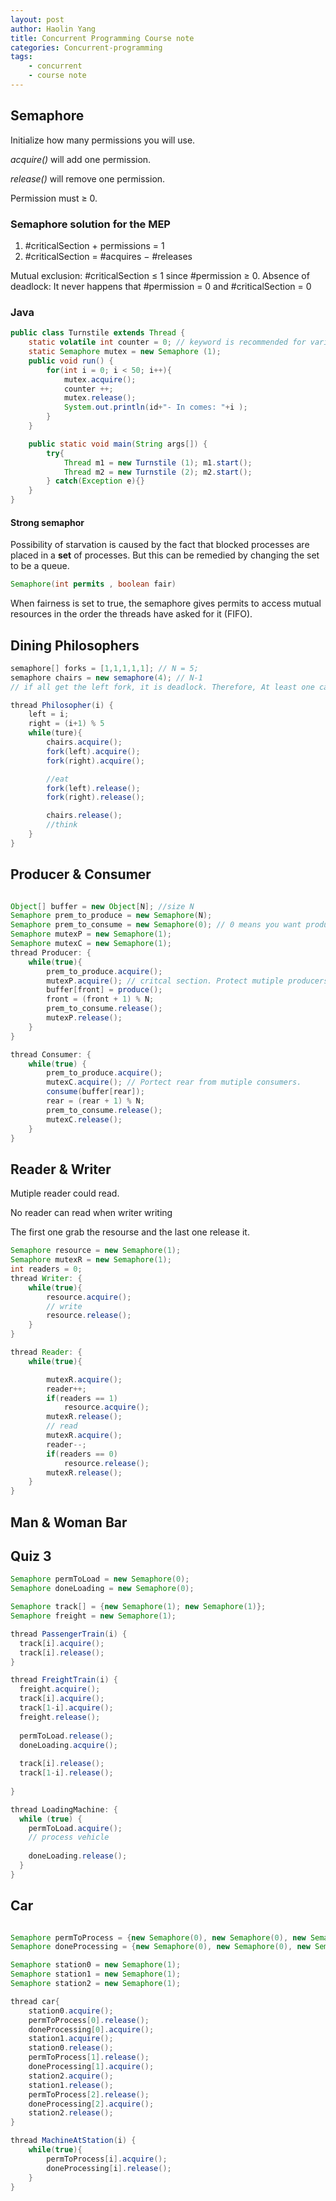 ```yaml
---
layout: post
author: Haolin Yang
title: Concurrent Programming Course note 
categories: Concurrent-programming
tags: 
    - concurrent
    - course note
---
```


## Semaphore

Initialize how many permissions you will use.

*acquire()* will add one permission.

*release()* will remove one permission.

Permission must ≥ 0. 

### Semaphore solution for the MEP

1. #criticalSection + permissions = 1
2. #criticalSection = #acquires − #releases

Mutual exclusion: #criticalSection ≤ 1 since #permission ≥ 0.
Absence of deadlock: It never happens that #permission = 0 and #criticalSection = 0

### Java

```java
public class Turnstile extends Thread { 
    static volatile int counter = 0; // keyword is recommended for variables that are shared
    static Semaphore mutex = new Semaphore (1); 
    public void run() {
        for(int i = 0; i < 50; i++){ 
            mutex.acquire();
            counter ++;
            mutex.release();
            System.out.println(id+"- In comes: "+i );
        } 
    }

    public static void main(String args[]) { 
        try{
            Thread m1 = new Turnstile (1); m1.start();
            Thread m2 = new Turnstile (2); m2.start();
        } catch(Exception e){} 
    }
}
```

#### Strong semaphor

Possibility of starvation is caused by the fact that blocked processes are placed in a **set** of processes. But this can be remedied by changing the set to be a queue.

```java
Semaphore(int permits , boolean fair)
```

When fairness is set to true, the semaphore gives permits to access mutual resources in the order the threads have asked for it (FIFO).

## Dining Philosophers

```java
semaphore[] forks = [1,1,1,1,1]; // N = 5;
semaphore chairs = new semaphore(4); // N-1 
// if all get the left fork, it is deadlock. Therefore, At least one can get both forks when only four sit in table

thread Philosopher(i) {
    left = i;
    right = (i+1) % 5
    while(ture){
        chairs.acquire();
        fork(left).acquire();
        fork(right).acquire();

        //eat
        fork(left).release();
        fork(right).release();

        chairs.release();
        //think
    }
}
```

## Producer & Consumer

``` java

Object[] buffer = new Object[N]; //size N
Semaphore prem_to_produce = new Semaphore(N);
Semaphore prem_to_consume = new Semaphore(0); // 0 means you want produce first.
Semaphore mutexP = new Semaphore(1); 
Semaphore mutexC = new Semaphore(1); 
thread Producer: {
    while(true){
        prem_to_produce.acquire();
        mutexP.acquire(); // critcal section. Protect mutiple producers will affect front.
        buffer[front] = produce();
        front = (front + 1) % N;
        prem_to_consume.release();       
        mutexP.release(); 
    }
}

thread Consumer: {
    while(true) {
        prem_to_produce.acquire();
        mutexC.acquire(); // Portect rear from mutiple consumers.
        consume(buffer[rear]);
        rear = (rear + 1) % N;
        prem_to_consume.release();
        mutexC.release();
    }
}

```

## Reader & Writer

Mutiple reader could read.

No reader can read when writer writing

The first one grab the resourse and the last one release it.

``` java
Semaphore resource = new Semaphore(1);
Semaphore mutexR = new Semaphore(1);
int readers = 0;
thread Writer: {
    while(true){
        resource.acquire();
        // write
        resource.release();
    }
}

thread Reader: {
    while(true){

        mutexR.acquire();
        reader++;
        if(readers == 1)
            resource.acquire();
        mutexR.release();
        // read
        mutexR.acquire();
        reader--;
        if(readers == 0)
            resource.release();
        mutexR.release();
    }
}
```

## Man & Woman Bar


## Quiz 3

```java
Semaphore permToLoad = new Semaphore(0);
Semaphore doneLoading = new Semaphore(0);

Semaphore track[] = {new Semaphore(1); new Semaphore(1)};
Semaphore freight = new Semaphore(1);

thread PassengerTrain(i) {
  track[i].acquire();
  track[i].release();
}

thread FreightTrain(i) {
  freight.acquire();
  track[i].acquire();
  track[1-i].acquire();
  freight.release();
  
  permToLoad.release();
  doneLoading.acquire();
  
  track[i].release();
  track[1-i].release();
 
}

thread LoadingMachine: {
  while (true) {
    permToLoad.acquire();
    // process vehicle
    
    doneLoading.release();
  }
}
```


## Car

```java

Semaphore permToProcess = {new Semaphore(0), new Semaphore(0), new Semaphore(0)};
Semaphore doneProcessing = {new Semaphore(0), new Semaphore(0), new Semaphore(0)};

Semaphore station0 = new Semaphore(1);
Semaphore station1 = new Semaphore(1);
Semaphore station2 = new Semaphore(1);

thread car{
    station0.acquire();
    permToProcess[0].release();
    doneProcessing[0].acquire();
    station1.acquire();
    station0.release();
    permToProcess[1].release();
    doneProcessing[1].acquire();
    station2.acquire();
    station1.release();
    permToProcess[2].release();
    doneProcessing[2].acquire();
    station2.release();
}

thread MachineAtStation(i) {
    while(true){
        permToProcess[i].acquire();
        doneProcessing[i].release();
    }
}